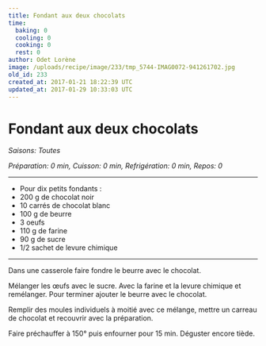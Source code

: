 ```yaml
---
title: Fondant aux deux chocolats
time:
  baking: 0
  cooling: 0
  cooking: 0
  rest: 0
author: Odet Lorène
image: /uploads/recipe/image/233/tmp_5744-IMAG0072-941261702.jpg
old_id: 233
created_at: 2017-01-21 18:22:39 UTC
updated_at: 2017-01-29 10:33:03 UTC
---
```


# Fondant aux deux chocolats



*Saisons: Toutes*

*Préparation: 0 min, Cuisson: 0 min, Refrigération: 0 min, Repos: 0*

---

- Pour dix petits fondants :
- 200 g de chocolat noir
- 10 carrés de chocolat blanc
- 100 g de beurre
- 3 oeufs
- 110 g de farine
- 90 g de sucre
- 1/2 sachet de levure chimique

---

Dans une casserole faire fondre le beurre avec le chocolat.

Mélanger les œufs avec le sucre. Avec la farine et la levure chimique et remélanger. Pour terminer ajouter le beurre avec le chocolat.

Remplir des moules individuels à moitié avec ce mélange, mettre un carreau de chocolat et recouvrir avec la préparation.

Faire préchauffer à 150° puis enfourner pour 15 min. Déguster encore tiède.

